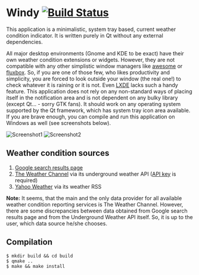 Windy [![Build Status](https://travis-ci.org/Arkq/windy.svg?branch=master)](https://travis-ci.org/Arkq/windy)
=====

This application is a minimalistic, system tray based, current weather condition indicator. It is
written purely in Qt without any external dependencies.

All major desktop environments (Gnome and KDE to be exact) have their own weather condition
extensions or widgets. However, they are not compatible with any other simplistic window managers
like [awesome](http://awesome.naquadah.org/) or [fluxbox](http://fluxbox.org/). So, if you are one
of those few, who likes productivity and simplicity, you are forced to look outside your window
(the real one!) to check whatever it is raining or it is not. Even [LXDE](http://lxde.org/) lacks
such a handy feature. This application does not rely on any non-standard ways of placing itself in
the notification area and is not dependent on any bulky library (except Qt... - sorry GTK fans).
It should work on any operating system supported by the Qt framework, which has system tray icon
area available. If you are brave enough, you can compile and run this application on Windows as
well (see screenshots below).

![Screenshot1](/../screenshots/screenshots/win10-windy-clear.png?raw=true)
![Screenshot2](/../screenshots/screenshots/win10-windy-clear-night.png?raw=true)

Weather condition sources
-------------------------

1. [Google search results page](https://www.google.com/search?q=weather)
2. [The Weather Channel](http://www.weather.com/) via its underground weather API ([API
	 key](http://www.wunderground.com/weather/api) is required)
3. [Yahoo Weather](https://weather.yahoo.com/) via its weather RSS

**Note:** It seems, that the main and the only data provider for all available weather condition
reporting services is The Weather Channel. However, there are some discrepancies between data
obtained from Google search results page and from the Underground Weather API itself. So, it is up
to the user, which data source he/she chooses.


Compilation
-----------

	$ mkdir build && cd build
	$ qmake ..
	$ make && make install
